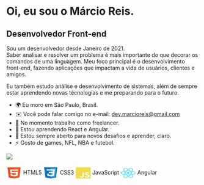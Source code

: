 Oi, eu sou o Márcio Reis.
==========================

Desenvolvedor Front-end
-----------------------------

Sou um desenvolvedor desde Janeiro de 2021.<br>
Saber analisar e resolver um problema é mais importante do que decorar os comandos de uma linguagem.
Meu foco principal é o desenvolvimento front-end, fazendo aplicações que impactam a vida de usuários, clientes e amigos.

Eu também estudo análise e desenvolvimento de sistemas, além de sempre estar aprendendo novas técnologias e me preparando para o futuro.

* 🌍  Eu moro em São Paulo, Brasil.
* ✉️  Você pode falar comigo no e-mail: dev.marcioreis@gmail.com
* 🚀  No momento trabalho como freelancer.
* 🧠  Estou aprendendo React e Angular.
* 🤝  Estou sempre aberto para novos desafios e aprender, claro.
* ⚡  Gosto de games, NFL, NBA e futebol.


<div align="left">
  <img height="160em" src="https://github-readme-stats.vercel.app/api/top-langs/?username=devmarcioreis&layout=compact&langs_count=7&theme=dracula"/>
</div>

<div style="display: inline_block"><br>
  <img align="center" height="30" width="40" src="https://raw.githubusercontent.com/devicons/devicon/master/icons/html5/html5-original.svg">
  HTML5
  <img align="center" height="30" width="40" src="https://raw.githubusercontent.com/devicons/devicon/master/icons/css3/css3-original.svg">
  CSS3
  <img align="center" height="30" width="40" src="https://raw.githubusercontent.com/devicons/devicon/master/icons/javascript/javascript-plain.svg">
  JavaScript
  <img align="center" height="30" width="40" src="https://raw.githubusercontent.com/devicons/devicon/master/icons/react/react-original.svg">
  Angular
</div>
